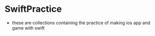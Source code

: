 # SwiftPractice
- these are collections containing the practice of making ios app and game with swift
  
